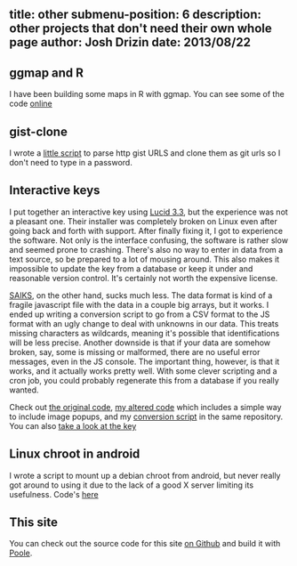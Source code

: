 title: other
submenu-position: 6
description: other projects that don't need their own whole page
author: Josh Drizin
date: 2013/08/22
---
## ggmap and R
I have been building some maps in R with ggmap. You can see some of the code 
[online](https://github.com/jdrizin/artocarpus-mapping)

## gist-clone
I wrote a [little script](https://github.com/jdrizin/gist-clone) to parse http 
gist URLS and clone them as git urls so I don't need to type in a password.

## Interactive keys
I put together an interactive key using 
[Lucid 3.3](http://www.lucidcentral.com/en-us/software/lucid3.aspx), but the 
experience was not a pleasant one. Their installer was completely broken on 
Linux even after going back and forth with support. After finally fixing it, I 
got to experience the software. Not only is the interface confusing, the 
software is rather slow and seemed prone to crashing. There's also no way to 
enter in data from a text source, so be prepared to a lot of mousing around. 
This also makes it impossible to update the key from a database or keep it under 
and reasonable version control. It's certainly not worth the expensive license. 

[SAIKS](http://www.galexander.org/saiks/README), on the other hand, sucks much 
less. The data format is kind of a fragile javascript file with the data in a 
couple big arrays, but it works. I ended up writing a conversion script to go 
from a CSV format to the JS format with an ugly change to deal with unknowns in 
our data. This treats missing characters as wildcards, meaning it's possible 
that identifications will be less precise. Another downside is that if your data 
are somehow broken, say, some is missing or malformed, there are no useful 
error messages, even in the JS console. The important thing, however, is that it 
works, and it actually works pretty well. With some clever scripting and a 
cron job, you could probably regenerate this from a database if you really 
wanted.

Check out [the original code](https://github.com/jdrizin/saiks), 
[my altered code](https://github.com/jdrizin/saiks-artocarpus) which includes a 
simple way to include image popups, and my 
[conversion script](https://github.com/jdrizin/saiks-artocarpus/blob/master/charconvert.py) 
in the same repository. You can also 
[take a look at the key](http://artocarpus.biomoose.com/index.php/key/saiks/)

## Linux chroot in android
I wrote a script to mount up a debian chroot from android, but never really 
got around to using it due to the lack of a good X server limiting its 
usefulness. Code's [here](https://github.com/jdrizin/debian-android)

## This site

You can check out the source code for this site 
[on Github](https://github.com/jdrizin/respectablename) and build it with 
[Poole](https://bitbucket.org/obensonne/poole).
